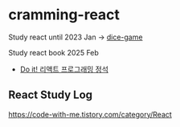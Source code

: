 # cramming-react
Study react until 2023 Jan -> [dice-game](./dice-game)

Study react book 2025 Feb
- [Do it! 리액트 프로그래밍 정석](https://product.kyobobook.co.kr/detail/S000001817959)

## React Study Log 
https://code-with-me.tistory.com/category/React
